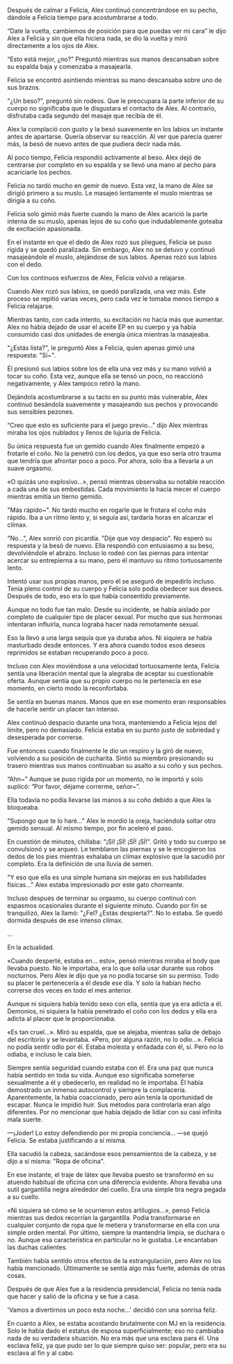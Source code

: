 
Después de calmar a Felicia, Alex continuó concentrándose en su pecho, dándole a Felicia tiempo para acostumbrarse a todo.

“Date la vuelta, cambiemos de posición para que puedas ver mi cara” le dijo Alex a Felicia y sin que ella hiciera nada, se dio la vuelta y miró directamente a los ojos de Alex.

“Esto está mejor, ¿no?” Preguntó mientras sus manos descansaban sobre su espalda baja y comenzaba a masajearla.

Felicia se encontró asintiendo mientras su mano descansaba sobre uno de sus brazos.

"¿Un beso?", preguntó sin rodeos. Que le preocupara la parte inferior de su cuerpo no significaba que le disgustara el contacto de Alex. Al contrario, disfrutaba cada segundo del masaje que recibía de él.

Alex la complació con gusto y la besó suavemente en los labios un instante antes de apartarse. Quería observar su reacción. Al ver que parecía querer más, la besó de nuevo antes de que pudiera decir nada más.

Al poco tiempo, Felicia respondió activamente al beso. Alex dejó de centrarse por completo en su espalda y se llevó una mano al pecho para acariciarle los pechos.

Felicia no tardó mucho en gemir de nuevo. Esta vez, la mano de Alex se dirigió primero a su muslo. Le masajeó lentamente el muslo mientras se dirigía a su coño.

Felicia solo gimió más fuerte cuando la mano de Alex acarició la parte interna de su muslo, apenas lejos de su coño que indudablemente goteaba de excitación apasionada.

En el instante en que el dedo de Alex rozó sus pliegues, Felicia se puso rígida y se quedó paralizada. Sin embargo, Alex no se detuvo y continuó masajeándole el muslo, alejándose de sus labios. Apenas rozó sus labios con el dedo.

Con los continuos esfuerzos de Alex, Felicia volvió a relajarse.

Cuando Alex rozó sus labios, se quedó paralizada, una vez más. Este proceso se repitió varias veces, pero cada vez le tomaba menos tiempo a Felicia relajarse.

Mientras tanto, con cada intento, su excitación no hacía más que aumentar. Alex no había dejado de usar el aceite EP en su cuerpo y ya había consumido casi dos unidades de energía única mientras la masajeaba.

"¿Estás lista?", le preguntó Alex a Felicia, quien apenas gimió una respuesta: "Sí~".

Él presionó sus labios sobre los de ella una vez más y su mano volvió a tocar su coño. Esta vez, aunque ella se tensó un poco, no reaccionó negativamente, y Alex tampoco retiró la mano.

Dejándola acostumbrarse a su tacto en su punto más vulnerable, Alex continuó besándola suavemente y masajeando sus pechos y provocando sus sensibles pezones.

“Creo que esto es suficiente para el juego previo…” dijo Alex mientras miraba los ojos nublados y llenos de lujuria de Felicia.

Su única respuesta fue un gemido cuando Alex finalmente empezó a frotarle el coño. No la penetró con los dedos, ya que eso sería otro trauma que tendría que afrontar poco a poco. Por ahora, solo iba a llevarla a un suave orgasmo.

«O quizás uno explosivo…», pensó mientras observaba su notable reacción a cada una de sus embestidas. Cada movimiento la hacía mecer el cuerpo mientras emitía un tierno gemido.

"Más rápido~". No tardó mucho en rogarle que le frotara el coño más rápido. Iba a un ritmo lento y, si seguía así, tardaría horas en alcanzar el clímax.

"No...", Alex sonrió con picardía. "Dije que voy despacio". No esperó su respuesta y la besó de nuevo. Ella respondió con entusiasmo a su beso, devolviéndole el abrazo. Incluso lo rodeó con las piernas para intentar acercar su entrepierna a su mano, pero él mantuvo su ritmo tortuosamente lento.

Intentó usar sus propias manos, pero él se aseguró de impedirlo incluso. Tenía pleno control de su cuerpo y Felicia solo podía obedecer sus deseos. Después de todo, eso era lo que había consentido previamente.

Aunque no todo fue tan malo. Desde su incidente, se había aislado por completo de cualquier tipo de placer sexual. Por mucho que sus hormonas intentaran influirla, nunca lograba hacer nada remotamente sexual.

Eso la llevó a una larga sequía que ya duraba años. Ni siquiera se había masturbado desde entonces. Y era ahora cuando todos esos deseos reprimidos se estaban recuperando poco a poco.

Incluso con Alex moviéndose a una velocidad tortuosamente lenta, Felicia sentía una liberación mental que la alegraba de aceptar su cuestionable oferta. Aunque sentía que su propio cuerpo no le pertenecía en ese momento, en cierto modo la reconfortaba.

Se sentía en buenas manos. Manos que en ese momento eran responsables de hacerle sentir un placer tan intenso.

Alex continuó despacio durante una hora, manteniendo a Felicia lejos del límite, pero no demasiado. Felicia estaba en su punto justo de sobriedad y desesperada por correrse.

Fue entonces cuando finalmente le dio un respiro y la giró de nuevo, volviendo a su posición de cucharita. Sintió su miembro presionando su trasero mientras sus manos continuaban su asalto a su coño y sus pechos.

“Ahn~” Aunque se puso rígida por un momento, no le importó y solo suplicó: “Por favor, déjame correrme, señor~”.

Ella todavía no podía llevarse las manos a su coño debido a que Alex la bloqueaba.

"Supongo que te lo haré..." Alex le mordió la oreja, haciéndola soltar otro gemido sensual. Al mismo tiempo, por fin aceleró el paso.

En cuestión de minutos, chillaba: "¡Sí! ¡SÍ! ¡SÍ! ¡SÍ!". Gritó y todo su cuerpo se convulsionó y se arqueó. Le temblaron las piernas y se le encogieron los dedos de los pies mientras exhalaba un clímax explosivo que la sacudió por completo. Era la definición de una lluvia de semen.

"Y eso que ella es una simple humana sin mejoras en sus habilidades físicas..." Alex estaba impresionado por este gato chorreante.

Incluso después de terminar su orgasmo, su cuerpo continuó con espasmos ocasionales durante el siguiente minuto. Cuando por fin se tranquilizó, Alex la llamó: "¿Fel? ¿Estás despierta?". No lo estaba. Se quedó dormida después de ese intenso clímax.

…

En la actualidad.

«Cuando desperté, estaba en... esto», pensó mientras miraba el body que llevaba puesto. No le importaba, era lo que solía usar durante sus robos nocturnos. Pero Alex le dijo que ya no podía tocarse sin su permiso. Todo su placer le pertenecería a él desde ese día. Y solo la habían hecho correrse dos veces en todo el mes anterior.

Aunque ni siquiera había tenido sexo con ella, sentía que ya era adicta a él. Demonios, ni siquiera la había penetrado el coño con los dedos y ella era adicta al placer que le proporcionaba.

«Es tan cruel...». Miró su espalda, que se alejaba, mientras salía de debajo del escritorio y se levantaba. «Pero, por alguna razón, no lo odio...». Felicia no podía sentir odio por él. Estaba molesta y enfadada con él, sí. Pero no lo odiaba, e incluso le caía bien.

Siempre sentía seguridad cuando estaba con él. Era una paz que nunca había sentido en toda su vida. Aunque eso significaba someterse sexualmente a él y obedecerlo, en realidad no le importaba. Él había demostrado un inmenso autocontrol y siempre la complacería. Aparentemente, la había coaccionado, pero aún tenía la oportunidad de escapar. Nunca le impidió huir. Sus métodos para controlarla eran algo diferentes. Por no mencionar que había dejado de lidiar con su casi infinita mala suerte.

—¡Joder! Lo estoy defendiendo por mi propia conciencia... —se quejó Felicia. Se estaba justificando a sí misma.

Ella sacudió la cabeza, sacándose esos pensamientos de la cabeza, y se dijo a sí misma: "Ropa de oficina".

En ese instante, el traje de látex que llevaba puesto se transformó en su atuendo habitual de oficina con una diferencia evidente. Ahora llevaba una sutil gargantilla negra alrededor del cuello. Era una simple tira negra pegada a su cuello.

«Ni siquiera sé cómo se le ocurrieron estos artilugios…», pensó Felicia mientras sus dedos recorrían la gargantilla. Podía transformarse en cualquier conjunto de ropa que le metiera y transformarse en ella con una simple orden mental. Por último, siempre la mantendría limpia, se duchara o no. Aunque esa característica en particular no le gustaba. Le encantaban las duchas calientes.

También había sentido otros efectos de la estrangulación, pero Alex no los había mencionado. Últimamente se sentía algo más fuerte, además de otras cosas.

Después de que Alex fue a la residencia presidencial, Felicia no tenía nada que hacer y salió de la oficina y se fue a casa.

'Vamos a divertirnos un poco esta noche…' decidió con una sonrisa feliz.

En cuanto a Alex, se estaba acostando brutalmente con MJ en la residencia. Solo le había dado el estatus de esposa superficialmente; eso no cambiaba nada de su verdadera situación. No era más que una esclava para él. Una esclava feliz, ya que pudo ser lo que siempre quiso ser: popular, pero era su esclava al fin y al cabo.
